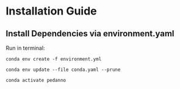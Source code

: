 # Installation Guide

## Install Dependencies via environment.yaml

Run in terminal:
```
conda env create -f environment.yml

conda env update --file conda.yaml --prune

conda activate pedanno
```